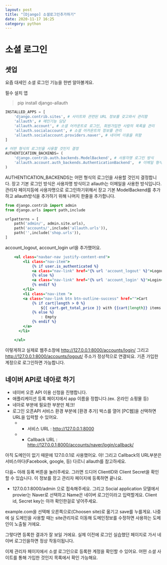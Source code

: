 ```yaml
---
layout: post
title: "[Django] 소셜로그인추가하기"
date: 2020-11-17 16:25
category: python
---
```

# 소셜 로그인

## 셋업

요즘 대세인 소셜 로그인 기능을 한번 알아볼게요.

필수 설치 앱
> pip install django-allauth

``` config/settings.py
INSTALLED_APPS = [
    'django.contrib.sites', # 사이트와 관련된 URL 정보를 갖고와서 관리함
    'allauth', # 메인기능 담당
    'allauth.account', # 소셜 어카운트로 로그인, 회원가입한 사람의 목록을 관리
    'allauth.socialaccount', # 소셜 어카운트의 정보를 관리
    'allauth.socialaccount.providers.naver', # 네이버 이용을 위함
]
```

```config/settings.py
# 어떤 형식의 로그인을 사용할 것인지 결정
AUTHENTICATION_BACKENDS= (
    'django.contrib.auth.backends.ModelBackend', # 사용자명 로그인 방식
    'allauth.account.auth_backends.AuthenticationBackend',  # 이메일 형식의 로그인 방식 
)
```
AUTHENTICATION_BACKENDS는 어떤 형식의 로그인을 사용할 것인지 결정합니다. 장고 기본 로그인 방식은 사용자명 방식이고
allauth는 이메일을 사용한 방식입니다.
관리자 페이지등에 사용자명으로 로그인하기위해서 장고 기본 ModelBackend를 추가하고 allauth방식을 추가하기 위해 나머지 한줄을 추가합니다. 

```confing(프로젝트설정디렉토리)/urls.py
from django.contrib import admin
from django.urls import path,include

urlpatterns = [
    path('admin/', admin.site.urls),
    path('accounts/',include('allauth.urls')),
    path('',include('shop.urls')),
]
```

account_logout, account_login url을 추가했어요.
```templates/base.html
    <ul class="navbar-nav justify-content-end">
        <li class="nav-item">
            {% if user.is_authenticated %}
            <a class="nav-link" href="{% url 'account_logout' %}">Logout</a>
            {% else %}
            <a class="nav-link" href="{% url 'account_login' %}">Login</a>
            {% endif %}
        </li>
        <li class="nav-item ">
        <a class="nav-link btn btn-outline-success" href="">Cart
            {% if cart|length > 0 %}
                ${{ cart.get_total_price }} with {{cart|length}} items
            {% else %}
                : Empty
            {% endif %}
        </a>
      </li>

    </ul>
```

이렇게하고 실제로 웹주소창에 http://127.0.0.1:8000/accounts/login/ 그리고 http://127.0.0.1:8000/accounts/logout/ 주소가 정상적으로 연결되요.
기존 가입한 계정으로 로그인하면 가능합니다. 

## 네이버 API로 네아로 하기

- 네이버 오픈 API 이용 신청을 진행합니다.
- 애플리케이션 등록 페이지에서 app 이름을 정합니다.(ex. 온라인 쇼핑물 등)
- 네아로 부분에 필요한 부분만 체크!
- 로그인 오픈API 서비스 환경 부분에 \[환경 추가\] 박스를 열어 \[PC웹\]을 선택하면 URL을 입력할 수 있어요. 
    * - 서비스 URL : http://127.0.0.1:8000
    * - Callback URL : http://127.0.0.1:8000/accounts/naver/login/callback/

아직 도메인이 없기 때문에 127.0.0.1로 사용했어요. 아! 그리고 Callback의 URL부분은 서비스마다(Facebook, google, 등) 다르니 allauth를 참고하세요.

다음~ 아래 등록 버튼을 눌러주세요. 그러면 드디어 ClientID와 Client Secret을 확인할 수 있습니다. 
이 정보를 장고 관리자 페이지에 등록하면 끝나요. 

- 127.0.0.1:8000/admin 으로 접속해주세요. 
그리고 Social application 모델에서 provier는 Naver로 선택하고 Name은 네이버 로그인이라고 입력할게요.
Client id, Secret key는 아까 확인한걸로 넣어주세요. 

example.com을 선택해 오른쪽으로(Choosen site)로 옮기고 save를 누를게요.
나중에 실 도메인을 사용할 때는 site관리자로 이동해 도메인정보를 수정하면 사용하는 도메인이 노출될 거에요.

그렇다면 등록한 결과가 잘 보일 거에요. 실제 이전에 로그인 실습했던 페이지로 가서 네이버 로그인을하면 정상 작동이됩니다.

이제 관리자 페이지에서 소셜 로그인으로 등록한 계정을 확인할 수 있어요. 어떤 소셜 사이트를 통해 가입한 것인지 목록에서 확인 가능해요.    